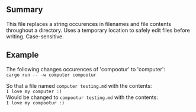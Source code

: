 ## Summary
This file replaces a string occurences in filenames and file contents throughout a directory.
Uses a temporary location to safely edit files before writing.
Case-sensitive.

## Example
The following changes occurences of 'compootur' to 'computer':  
`cargo run -- -w computer compootur `  

So that a file named `computer testing.md` with the contents:  
`I love my computer :)`  
Would be changed to `compootur testing.md` with the contents:  
`I love my compootur :)`  